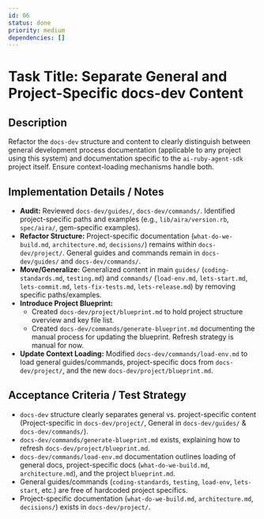 ```yaml
---
id: 06
status: done
priority: medium
dependencies: []
---
```


# Task Title: Separate General and Project-Specific docs-dev Content

## Description
Refactor the `docs-dev` structure and content to clearly distinguish between general development process documentation (applicable to any project using this system) and documentation specific to the `ai-ruby-agent-sdk` project itself. Ensure context-loading mechanisms handle both.

## Implementation Details / Notes
- **Audit:** Reviewed `docs-dev/guides/`, `docs-dev/commands/`. Identified project-specific paths and examples (e.g., `lib/aira/version.rb`, `spec/aira/`, gem-specific examples).
- **Refactor Structure:** Project-specific documentation (`what-do-we-build.md`, `architecture.md`, `decisions/`) remains within `docs-dev/project/`. General guides and commands remain in `docs-dev/guides/` and `docs-dev/commands/`.
- **Move/Generalize:** Generalized content in main `guides/` (`coding-standards.md`, `testing.md`) and `commands/` (`load-env.md`, `lets-start.md`, `lets-commit.md`, `lets-fix-tests.md`, `lets-release.md`) by removing specific paths/examples.
- **Introduce Project Blueprint:**
    - Created `docs-dev/project/blueprint.md` to hold project structure overview and key file list.
    - Created `docs-dev/commands/generate-blueprint.md` documenting the manual process for updating the blueprint. Refresh strategy is manual for now.
- **Update Context Loading:** Modified `docs-dev/commands/load-env.md` to load general guides/commands, project-specific docs from `docs-dev/project/`, and the new `docs-dev/project/blueprint.md`.

## Acceptance Criteria / Test Strategy
- `docs-dev` structure clearly separates general vs. project-specific content (Project-specific in `docs-dev/project/`, General in `docs-dev/guides/` & `docs-dev/commands/`).
- `docs-dev/commands/generate-blueprint.md` exists, explaining how to refresh `docs-dev/project/blueprint.md`.
- `docs-dev/commands/load-env.md` documentation outlines loading of general docs, project-specific docs (`what-do-we-build.md`, `architecture.md`), and the project `blueprint.md`.
- General guides/commands (`coding-standards`, `testing`, `load-env`, `lets-start`, etc.) are free of hardcoded project specifics.
- Project-specific documentation (`what-do-we-build.md`, `architecture.md`, `decisions/`) exists in `docs-dev/project/`.
